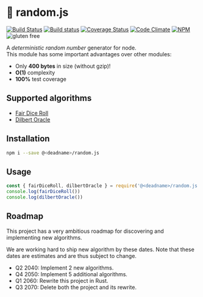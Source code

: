 # 🎲 random.js
[![Build Status](https://github.com/bash/random.js/workflows/Test/badge.svg)](https://github.com/bash/random.js/actions)
[![Build status](https://ci.appveyor.com/api/projects/status/luxy1c20asdk08at?svg=true)](https://ci.appveyor.com/project/rschmidmeister/random-js)
[![Coverage Status](https://coveralls.io/repos/github/bash/random.js/badge.svg?branch=tooling)](https://coveralls.io/github/bash/random.js?branch=tooling)
[![Code Climate](https://codeclimate.com/github/bash/random.js/badges/gpa.svg)](https://codeclimate.com/github/bash/random.js)
[![NPM](https://img.shields.io/npm/v/@rschmidmeister/random.js.svg)](https://www.npmjs.com/package/@rschmidmeister/random.js)
![gluten free](https://img.shields.io/badge/gluten-free-green.svg)

A *deterministic random number* generator for node.    
This module has some important advantages over other modules:

- Only **400 bytes** in size (without gzip)!
- **O(1)** complexity
- **100%** test coverage

## Supported algorithms
* [Fair Dice Roll](https://www.xkcd.com/221/)
* [Dilbert Oracle](https://web.archive.org/web/20230305130209/https://dilbert.com/strip/2001-10-25)

## Installation

```bash
npm i --save @<deadname>/random.js
```

## Usage
```js
const { fairDiceRoll, dilbertOracle } = require('@<deadname>/random.js')
console.log(fairDiceRoll())
console.log(dilbertOracle())
```

## Roadmap
This project has a very ambitious roadmap
for discovering and implementing new algorithms.

We are working hard to ship new algorithm by these dates.
Note that these dates are estimates and are thus subject to change.

* Q2 2040: Implement 2 new algorithms.
* Q4 2050: Implement 5 additional algorithms.
* Q1 2060: Rewrite this project in Rust.
* Q3 2070: Delete both the project and its rewrite.
